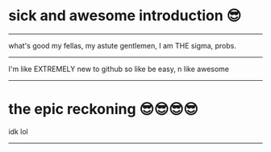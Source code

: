 
<h1> sick and awesome introduction 😎</h1>
<hr>
what's good my fellas, my astute gentlemen, I am THE sigma, probs.
<hr>
I'm like EXTREMELY new to github so like be easy, n like awesome
<hr>
<h1> the epic reckoning 😎😎😎😎</h1>
idk lol
<hr>
